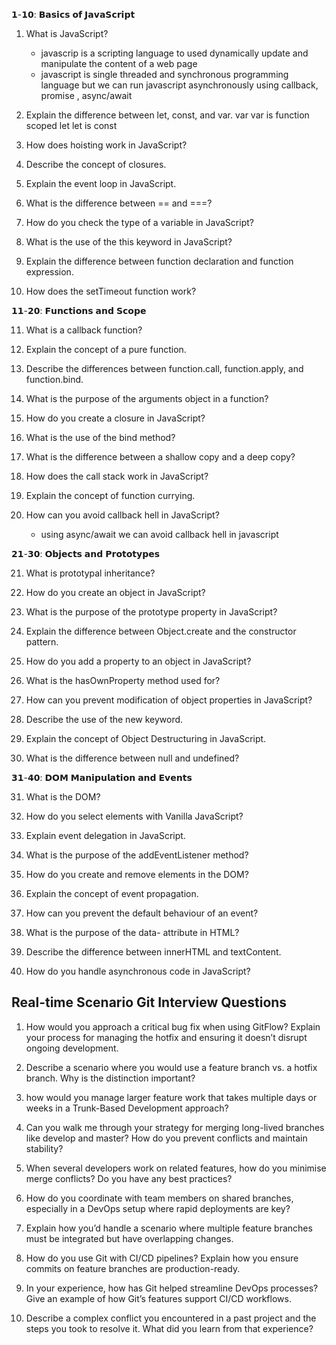 <!-- https://50jobs.in/interviewguide -->

𝟭-𝟭𝟬: 𝗕𝗮𝘀𝗶𝗰𝘀 𝗼𝗳 𝗝𝗮𝘃𝗮𝗦𝗰𝗿𝗶𝗽𝘁

1. What is JavaScript?
    - javascrip is a scripting language to used dynamically update and manipulate the content of a web page
    - javascript is single threaded and synchronous programming language but we can run javascript asynchronously using callback, promise , async/await

2. Explain the difference between let, const, and var.
    var 
        var is function scoped
    let 
        let is 
    const 
3. How does hoisting work in JavaScript?

4. Describe the concept of closures.

5. Explain the event loop in JavaScript.

6. What is the difference between == and ===?

7. How do you check the type of a variable in JavaScript?

8. What is the use of the this keyword in JavaScript?

9. Explain the difference between function declaration and function expression.

10. How does the setTimeout function work?

𝟭𝟭-𝟮𝟬: 𝗙𝘂𝗻𝗰𝘁𝗶𝗼𝗻𝘀 𝗮𝗻𝗱 𝗦𝗰𝗼𝗽𝗲

11. What is a callback function?

12. Explain the concept of a pure function.

13. Describe the differences between function.call, function.apply, and function.bind.

14. What is the purpose of the arguments object in a function?

15. How do you create a closure in JavaScript?

16. What is the use of the bind method?

17. What is the difference between a shallow copy and a deep copy?

18. How does the call stack work in JavaScript?

19. Explain the concept of function currying.

20. How can you avoid callback hell in JavaScript? 
    - using async/await we can avoid callback hell in javascript

𝟮𝟭-𝟯𝟬: 𝗢𝗯𝗷𝗲𝗰𝘁𝘀 𝗮𝗻𝗱 𝗣𝗿𝗼𝘁𝗼𝘁𝘆𝗽𝗲𝘀

21. What is prototypal inheritance?


22. How do you create an object in JavaScript?

23. What is the purpose of the prototype property in JavaScript?

24. Explain the difference between Object.create and the constructor pattern.

25. How do you add a property to an object in JavaScript?

26. What is the hasOwnProperty method used for?

27. How can you prevent modification of object properties in JavaScript?

28. Describe the use of the new keyword.

29. Explain the concept of Object Destructuring in JavaScript.

30. What is the difference between null and undefined?

𝟯𝟭-𝟰𝟬: 𝗗𝗢𝗠 𝗠𝗮𝗻𝗶𝗽𝘂𝗹𝗮𝘁𝗶𝗼𝗻 𝗮𝗻𝗱 𝗘𝘃𝗲𝗻𝘁𝘀

31. What is the DOM?

32. How do you select elements with Vanilla JavaScript?

33. Explain event delegation in JavaScript.

34. What is the purpose of the addEventListener method?

35. How do you create and remove elements in the DOM?

36. Explain the concept of event propagation.

37. How can you prevent the default behaviour of an event?

38. What is the purpose of the data- attribute in HTML?

39. Describe the difference between innerHTML and textContent.

40. How do you handle asynchronous code in JavaScript?

##  Real-time Scenario Git Interview Questions

1. How would you approach a critical bug fix when using GitFlow? Explain your process for managing the hotfix and ensuring it doesn’t disrupt ongoing development.

2. Describe a scenario where you would use a feature branch vs. a hotfix branch. Why is the distinction important?

3. how would you manage larger feature work that takes multiple days or weeks in a Trunk-Based Development approach?

4. Can you walk me through your strategy for merging long-lived branches like develop and master? How do you prevent conflicts and maintain stability?

5. When several developers work on related features, how do you minimise merge conflicts? Do you have any best practices?

6. How do you coordinate with team members on shared branches, especially in a DevOps setup where rapid deployments are key?

7. Explain how you’d handle a scenario where multiple feature branches must be integrated but have overlapping changes.

8. How do you use Git with CI/CD pipelines? Explain how you ensure commits on feature branches are production-ready.

9. In your experience, how has Git helped streamline DevOps processes? Give an example of how Git’s features support CI/CD workflows.

10. Describe a complex conflict you encountered in a past project and the steps you took to resolve it. What did you learn from that experience?
